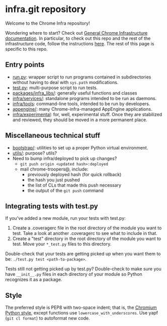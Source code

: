 # infra.git repository

Welcome to the Chrome Infra repository!

Wondering where to start? Check out [General Chrome Infrastructure
documentation](doc/index.md). In particular, to check out this repo and the rest
of the infrastructure code, follow the instructions [here](doc/source.md).
The rest of this page is specific to this repo.

## Entry points

* [run.py](run.py): wrapper script to run programs contained in subdirectories
  without having to deal with `sys.path` modifications.
* [test.py](test.py): multi-purpose script to run tests.
* [packages/infra\_libs/](packages/infra_libs): generally useful functions and classes
* [infra/services/](infra/services): standalone programs intended to be run as
  daemons.
* [infra/tools](infra/tools): command-line tools, intended to be run by developers.
* [appengine/](appengine): many Chrome-infra-managed AppEngine applications.
* [infra/experimental](infra/experimental): for, well, experimental stuff. Once
  they are stabilized and reviewed, they should be moved in a more permanent
  place.

## Miscellaneous technical stuff

* [bootstrap/](bootstrap): utilities to set up a proper Python virtual
  environment.
* [utils/](utils): purpose? utils?
* Need to bump infra/deployed to pick up changes?
    * `git push origin <updated hash>:deployed`
    * mail chrome-troopers@, include:
        * previously deployed hash (for quick rollback)
        * the hash you just pushed
        * the list of CLs that made this push necessary
        * the output of the `git push` command

## Integrating tests with test.py

If you've added a new module, run your tests with test.py:

1. Create a .coveragerc file in the root directory of the module you want to
   test. Take a look at another .coveragerc to see what to include in that.
2. Create a "test" directory in the root directory of the module you want to
   test. Move your `*_test.py` files to this directory.

Double-check that your tests are getting picked up when you want them to be:
`./test.py test <path-to-package>`.

Tests still not getting picked up by test.py? Double-check to make sure you have
`__init__.py` files in each directory of your module so Python recognizes it as a
package.

## Style

The preferred style is PEP8 with two-space indent; that is, the [Chromium
Python
style](https://chromium.googlesource.com/chromium/src/+/HEAD/styleguide/python/python.md),
except functions use `lowercase_with_underscores`. Use yapf (`git cl format`)
to autoformat new code.
